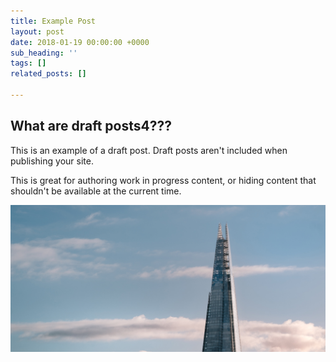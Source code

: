 ```yaml
---
title: Example Post
layout: post
date: 2018-01-19 00:00:00 +0000
sub_heading: ''
tags: []
related_posts: []

---
```

## What are draft posts4???

This is an example of a draft post. Draft posts aren't included when publishing your site.

This is great for authoring work in progress content, or hiding content that shouldn't be available at the current time.

![Alt Text for image](/uploads/2018/02/17/building.jpg "Image Title")